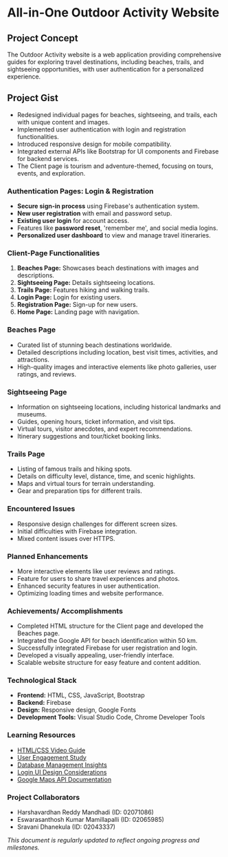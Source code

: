 # All-in-One Outdoor Activity Website

## Project Concept
The Outdoor Activity website is a web application providing comprehensive guides for exploring travel destinations, including beaches, trails, and sightseeing opportunities, with user authentication for a personalized experience.

## Project Gist
- Redesigned individual pages for beaches, sightseeing, and trails, each with unique content and images.
- Implemented user authentication with login and registration functionalities.
- Introduced responsive design for mobile compatibility.
- Integrated external APIs like Bootstrap for UI components and Firebase for backend services.
- The Client page is tourism and adventure-themed, focusing on tours, events, and exploration.

### Authentication Pages: Login & Registration
- **Secure sign-in process** using Firebase's authentication system.
- **New user registration** with email and password setup.
- **Existing user login** for account access.
- Features like **password reset**, 'remember me', and social media logins.
- **Personalized user dashboard** to view and manage travel itineraries.

### Client-Page Functionalities
1. **Beaches Page:** Showcases beach destinations with images and descriptions.
2. **Sightseeing Page:** Details sightseeing locations.
3. **Trails Page:** Features hiking and walking trails.
4. **Login Page:** Login for existing users.
5. **Registration Page:** Sign-up for new users.
6. **Home Page:** Landing page with navigation.

### Beaches Page
- Curated list of stunning beach destinations worldwide.
- Detailed descriptions including location, best visit times, activities, and attractions.
- High-quality images and interactive elements like photo galleries, user ratings, and reviews.

### Sightseeing Page
- Information on sightseeing locations, including historical landmarks and museums.
- Guides, opening hours, ticket information, and visit tips.
- Virtual tours, visitor anecdotes, and expert recommendations.
- Itinerary suggestions and tour/ticket booking links.

### Trails Page
- Listing of famous trails and hiking spots.
- Details on difficulty level, distance, time, and scenic highlights.
- Maps and virtual tours for terrain understanding.
- Gear and preparation tips for different trails.

### Encountered Issues
- Responsive design challenges for different screen sizes.
- Initial difficulties with Firebase integration.
- Mixed content issues over HTTPS.

### Planned Enhancements
- More interactive elements like user reviews and ratings.
- Feature for users to share travel experiences and photos.
- Enhanced security features in user authentication.
- Optimizing loading times and website performance.

### Achievements/ Accomplishments
- Completed HTML structure for the Client page and developed the Beaches page.
- Integrated the Google API for beach identification within 50 km.
- Successfully integrated Firebase for user registration and login.
- Developed a visually appealing, user-friendly interface.
- Scalable website structure for easy feature and content addition.

### Technological Stack
- **Frontend:** HTML, CSS, JavaScript, Bootstrap
- **Backend:** Firebase
- **Design:** Responsive design, Google Fonts
- **Development Tools:** Visual Studio Code, Chrome Developer Tools

### Learning Resources
- [HTML/CSS Video Guide](https://www.youtube.com/watch?v=9kRgVxULbag)
- [User Engagement Study](https://www.tandfonline.com/doi/abs/10.1080/19368623.2011.577706)
- [Database Management Insights](https://ieeexplore.ieee.org/document/6121641)
- [Login UI Design Considerations](https://designmodo.com/login-forms-websites-apps/)
- [Google Maps API Documentation](https://developers.google.com/custom-search/docs/ui)

### Project Collaborators
- Harshavardhan Reddy Mandhadi (ID: 02071086)
- Eswarasanthosh Kumar Mamillapalli (ID: 02065985)
- Sravani Dhanekula (ID: 02043337)

*This document is regularly updated to reflect ongoing progress and milestones.*